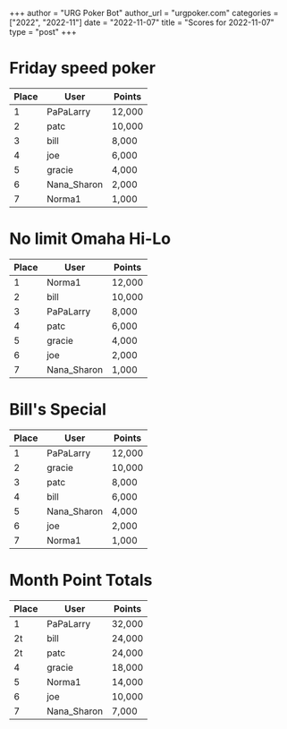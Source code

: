 +++
author = "URG Poker Bot"
author_url = "urgpoker.com"
categories = ["2022", "2022-11"]
date = "2022-11-07"
title = "Scores for 2022-11-07"
type = "post"
+++
# Friday speed poker

| Place | User | Points |
|-------|------|--------|
| 1 | PaPaLarry | 12,000 |
| 2 | patc | 10,000 |
| 3 | bill | 8,000 |
| 4 | joe | 6,000 |
| 5 | gracie | 4,000 |
| 6 | Nana_Sharon | 2,000 |
| 7 | Norma1 | 1,000 |

# No limit Omaha Hi-Lo

| Place | User | Points |
|-------|------|--------|
| 1 | Norma1 | 12,000 |
| 2 | bill | 10,000 |
| 3 | PaPaLarry | 8,000 |
| 4 | patc | 6,000 |
| 5 | gracie | 4,000 |
| 6 | joe | 2,000 |
| 7 | Nana_Sharon | 1,000 |

# Bill's Special

| Place | User | Points |
|-------|------|--------|
| 1 | PaPaLarry | 12,000 |
| 2 | gracie | 10,000 |
| 3 | patc | 8,000 |
| 4 | bill | 6,000 |
| 5 | Nana_Sharon | 4,000 |
| 6 | joe | 2,000 |
| 7 | Norma1 | 1,000 |

# Month Point Totals

| Place | User | Points |
|-------|------|--------|
| 1 | PaPaLarry | 32,000 |
| 2t | bill | 24,000 |
| 2t | patc | 24,000 |
| 4 | gracie | 18,000 |
| 5 | Norma1 | 14,000 |
| 6 | joe | 10,000 |
| 7 | Nana_Sharon | 7,000 |
